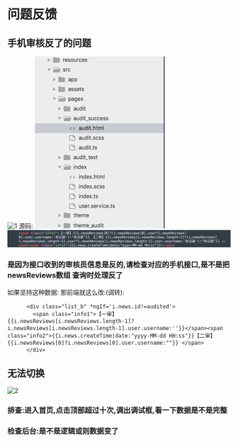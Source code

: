 # 问题反馈

## 手机审核反了的问题
![1](060702.png)
源码:
![1](060704.png)
![1](060701.png)
### 是因为接口收到的审核员信息是反的,请检查对应的手机接口,是不是把 newsReviews数组 查询时处理反了

如果坚持这种数据:
那前端就这么改:(调转):

```
      <div class="list_b" *ngIf='i.news.id!=audited'>
        <span class="info1">【一审】{{i.newsReviews[i.newsReviews.length-1]?i.newsReviews[i.newsReviews.length-1].user.username:''}}</span><span class="info2">{{i.news.createTime|date:"yyyy-MM-dd HH:ss"}}【二审】{{i.newsReviews[0]?i.newsReviews[0].user.username:""}} </span>
      </div>
```

## 无法切换
![2](060703.png)
### 排查:进入首页,点击顶部超过十次,调出调试框,看一下数据是不是完整
### 检查后台:是不是逻辑或则数据变了